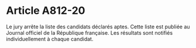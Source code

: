 # Article A812-20

Le jury arrête la liste des candidats déclarés aptes. Cette liste est publiée au Journal officiel de la République française. Les résultats sont notifiés individuellement à chaque candidat.
